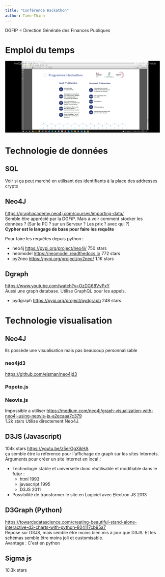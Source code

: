 ```yaml
---
title: "Conférence Hackathon"
author: Tien-Thinh
---
```

DGFIP = Direction Générale des Finances Publiques
# Emploi du temps
![Emploi du temps](Screenshot_20221125_183517_com.logmein.gotoconnect.jpg)


# Technologie de données
## SQL
Voir si ça peut marché en utilisant des identifiants à la place des addresses crypto

## Neo4J
https://graphacademy.neo4j.com/courses/importing-data/  
Semble être apprécié par la DGFiP. Mais à voir comment stocker les données ? (Sur le PC ? sur un Serveur ? Les prix ? avec qui ?)  
**Cypher est le langage de base pour faire les requête**  

Pour faire les requêtes depuis python :  
 - neo4j https://pypi.org/project/neo4j/ 750 stars
 - neomodel https://neomodel.readthedocs.io 772 stars
 - py2neo https://pypi.org/project/py2neo/  1.1K stars

## Dgraph
https://www.youtube.com/watch?v=OzDG68VvPxY  
Aussi une graph database. Utilise GraphQL pour les appels.  
 - pydgraph https://pypi.org/project/pydgraph 248 stars




# Technologie visualisation
## Neo4J
Ils possède une visualisation mais pas beaucoup personnalisable
### neo4jd3
https://github.com/eisman/neo4jd3  
### Popoto.js


### Neovis.js
Impossible a utiliser
https://medium.com/neo4j/graph-visualization-with-neo4j-using-neovis-js-a2ecaaa7c379  
1.2k stars
Utilise directement Neo4J.

## D3JS (Javascript)
104k stars
https://youtu.be/z5erGgXjkHA  
ça semble être la référence pour l'affichage de graph sur les sites Internets. Arguments pour créer un site Internet en local :
 - Technologie stable et universelle donc réutilisable et modifiable dans le futur :
	 - html 1993
	 - javascript 1995
	 - D3JS 2011
 - Possibilité de transformer le site en Logiciel avec Electron JS 2013

## D3Graph (Python)
https://towardsdatascience.com/creating-beautiful-stand-alone-interactive-d3-charts-with-python-804117cb95a7   
Repose sur D3JS, mais semble être moins bien mis à jour que D3JS. Et les schémas semble être moins joli et customisable.  
Avantage : C'est en python  

## Sigma js
10.3k stars
